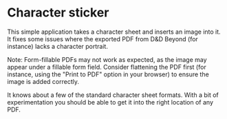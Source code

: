# Character sticker

This simple application takes a character sheet and inserts an image into it. It fixes some issues where the exported PDF from D&D Beyond (for instance) lacks a character portrait.

Note: Form-fillable PDFs may not work as expected, as the image may appear under a fillable form field. Consider flattening the PDF first (for instance, using the "Print to PDF" option in your browser) to ensure the image is added correctly.

It knows about a few of the standard character sheet formats. With a bit of experimentation you should be able to get it into the right location of any PDF.
